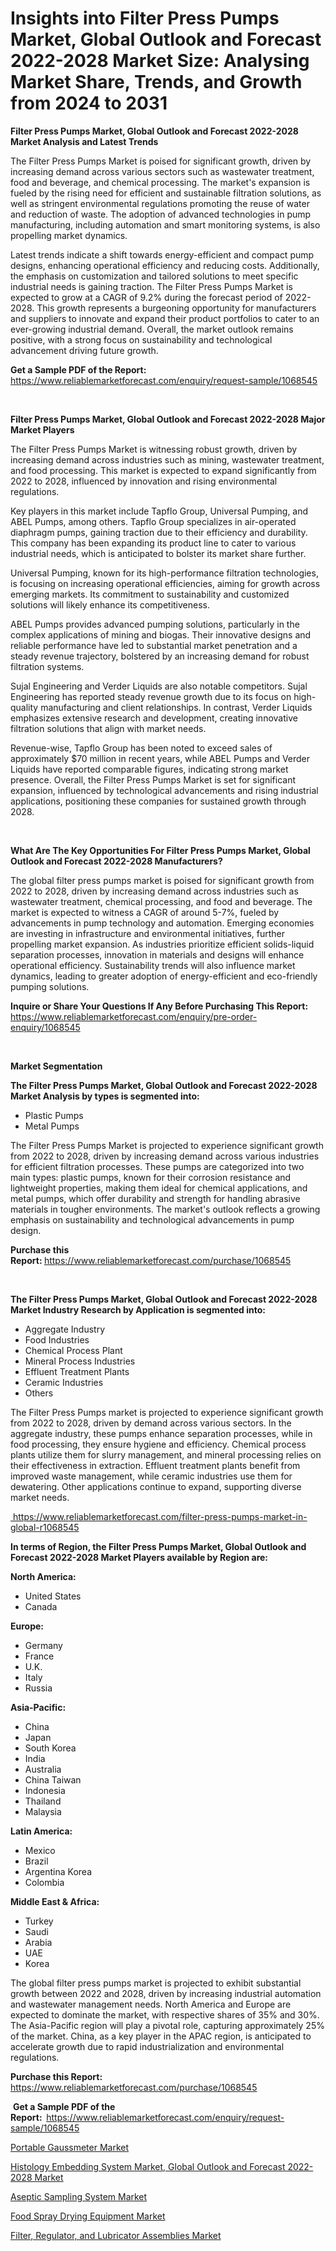 <p><h1>Insights into Filter Press Pumps Market, Global Outlook and Forecast 2022-2028 Market Size: Analysing Market Share, Trends, and Growth from 2024 to 2031</h1></p><p><strong>Filter Press Pumps Market, Global Outlook and Forecast 2022-2028 Market Analysis and Latest Trends</strong></p>
<p><p>The Filter Press Pumps Market is poised for significant growth, driven by increasing demand across various sectors such as wastewater treatment, food and beverage, and chemical processing. The market's expansion is fueled by the rising need for efficient and sustainable filtration solutions, as well as stringent environmental regulations promoting the reuse of water and reduction of waste. The adoption of advanced technologies in pump manufacturing, including automation and smart monitoring systems, is also propelling market dynamics.</p><p>Latest trends indicate a shift towards energy-efficient and compact pump designs, enhancing operational efficiency and reducing costs. Additionally, the emphasis on customization and tailored solutions to meet specific industrial needs is gaining traction. The Filter Press Pumps Market is expected to grow at a CAGR of 9.2% during the forecast period of 2022-2028. This growth represents a burgeoning opportunity for manufacturers and suppliers to innovate and expand their product portfolios to cater to an ever-growing industrial demand. Overall, the market outlook remains positive, with a strong focus on sustainability and technological advancement driving future growth.</p></p>
<p><strong>Get a Sample PDF of the Report:&nbsp;</strong> <a href="https://www.reliablemarketforecast.com/enquiry/request-sample/1068545?utm_campaign=1117&utm_medium=2&utm_source=Github&utm_content=ia&utm_term=18102024&utm_id=filter-press-pumps-market-global-outlook-and-forecast-2022-2028">https://www.reliablemarketforecast.com/enquiry/request-sample/1068545</a></p>
<p>&nbsp;</p>
<p><strong>Filter Press Pumps Market, Global Outlook and Forecast 2022-2028 Major Market Players</strong></p>
<p><p>The Filter Press Pumps Market is witnessing robust growth, driven by increasing demand across industries such as mining, wastewater treatment, and food processing. This market is expected to expand significantly from 2022 to 2028, influenced by innovation and rising environmental regulations.</p><p>Key players in this market include Tapflo Group, Universal Pumping, and ABEL Pumps, among others. Tapflo Group specializes in air-operated diaphragm pumps, gaining traction due to their efficiency and durability. This company has been expanding its product line to cater to various industrial needs, which is anticipated to bolster its market share further.</p><p>Universal Pumping, known for its high-performance filtration technologies, is focusing on increasing operational efficiencies, aiming for growth across emerging markets. Its commitment to sustainability and customized solutions will likely enhance its competitiveness.</p><p>ABEL Pumps provides advanced pumping solutions, particularly in the complex applications of mining and biogas. Their innovative designs and reliable performance have led to substantial market penetration and a steady revenue trajectory, bolstered by an increasing demand for robust filtration systems.</p><p>Sujal Engineering and Verder Liquids are also notable competitors. Sujal Engineering has reported steady revenue growth due to its focus on high-quality manufacturing and client relationships. In contrast, Verder Liquids emphasizes extensive research and development, creating innovative filtration solutions that align with market needs.</p><p>Revenue-wise, Tapflo Group has been noted to exceed sales of approximately $70 million in recent years, while ABEL Pumps and Verder Liquids have reported comparable figures, indicating strong market presence. Overall, the Filter Press Pumps Market is set for significant expansion, influenced by technological advancements and rising industrial applications, positioning these companies for sustained growth through 2028.</p></p>
<p>&nbsp;</p>
<p><strong>What Are The Key Opportunities For Filter Press Pumps Market, Global Outlook and Forecast 2022-2028 Manufacturers?</strong></p>
<p><p>The global filter press pumps market is poised for significant growth from 2022 to 2028, driven by increasing demand across industries such as wastewater treatment, chemical processing, and food and beverage. The market is expected to witness a CAGR of around 5-7%, fueled by advancements in pump technology and automation. Emerging economies are investing in infrastructure and environmental initiatives, further propelling market expansion. As industries prioritize efficient solids-liquid separation processes, innovation in materials and designs will enhance operational efficiency. Sustainability trends will also influence market dynamics, leading to greater adoption of energy-efficient and eco-friendly pumping solutions.</p></p>
<p><strong>Inquire or Share Your Questions If Any Before Purchasing This Report:</strong> <a href="https://www.reliablemarketforecast.com/enquiry/pre-order-enquiry/1068545?utm_campaign=1117&utm_medium=2&utm_source=Github&utm_content=ia&utm_term=18102024&utm_id=filter-press-pumps-market-global-outlook-and-forecast-2022-2028">https://www.reliablemarketforecast.com/enquiry/pre-order-enquiry/1068545</a></p>
<p>&nbsp;</p>
<p><strong>Market Segmentation</strong></p>
<p><strong>The Filter Press Pumps Market, Global Outlook and Forecast 2022-2028 Market Analysis by types is segmented into:</strong></p>
<p><ul><li>Plastic Pumps</li><li>Metal Pumps</li></ul></p>
<p><p>The Filter Press Pumps Market is projected to experience significant growth from 2022 to 2028, driven by increasing demand across various industries for efficient filtration processes. These pumps are categorized into two main types: plastic pumps, known for their corrosion resistance and lightweight properties, making them ideal for chemical applications, and metal pumps, which offer durability and strength for handling abrasive materials in tougher environments. The market's outlook reflects a growing emphasis on sustainability and technological advancements in pump design.</p></p>
<p><strong>Purchase this Report:&nbsp;</strong><a href="https://www.reliablemarketforecast.com/purchase/1068545?utm_campaign=1117&utm_medium=2&utm_source=Github&utm_content=ia&utm_term=18102024&utm_id=filter-press-pumps-market-global-outlook-and-forecast-2022-2028">https://www.reliablemarketforecast.com/purchase/1068545</a></p>
<p>&nbsp;</p>
<p><strong>The Filter Press Pumps Market, Global Outlook and Forecast 2022-2028 Market Industry Research by Application is segmented into:</strong></p>
<p><ul><li>Aggregate Industry</li><li>Food Industries</li><li>Chemical Process Plant</li><li>Mineral Process Industries</li><li>Effluent Treatment Plants</li><li>Ceramic Industries</li><li>Others</li></ul></p>
<p><p>The Filter Press Pumps market is projected to experience significant growth from 2022 to 2028, driven by demand across various sectors. In the aggregate industry, these pumps enhance separation processes, while in food processing, they ensure hygiene and efficiency. Chemical process plants utilize them for slurry management, and mineral processing relies on their effectiveness in extraction. Effluent treatment plants benefit from improved waste management, while ceramic industries use them for dewatering. Other applications continue to expand, supporting diverse market needs.</p></p>
<p><a href="https://www.reliablemarketforecast.com/filter-press-pumps-market-in-global-r1068545?utm_campaign=1117&utm_medium=2&utm_source=Github&utm_content=ia&utm_term=18102024&utm_id=filter-press-pumps-market-global-outlook-and-forecast-2022-2028">&nbsp;https://www.reliablemarketforecast.com/filter-press-pumps-market-in-global-r1068545</a></p>
<p><strong>In terms of Region, the Filter Press Pumps Market, Global Outlook and Forecast 2022-2028 Market Players available by Region are:</strong></p>
<p>
    <p> <strong> North America: </strong>
        <ul>
            <li>United States</li>
            <li>Canada</li>
        </ul>
        </p> 
    <p> <strong> Europe: </strong>
        <ul>
            <li>Germany</li>
            <li>France</li>
            <li>U.K.</li>
            <li>Italy</li>
            <li>Russia</li>
        </ul>
        </p> 
    <p> <strong> Asia-Pacific: </strong>
        <ul>
            <li>China</li>
            <li>Japan</li>
            <li>South Korea</li>
            <li>India</li>
            <li>Australia</li>
            <li>China Taiwan</li>
            <li>Indonesia</li>
            <li>Thailand</li>
            <li>Malaysia</li>
        </ul>
        </p> 
    <p> <strong> Latin America: </strong>
        <ul>
            <li>Mexico</li>
            <li>Brazil</li>
            <li>Argentina Korea</li>
            <li>Colombia</li>
        </ul>
        </p> 
    <p> <strong> Middle East & Africa: </strong>
        <ul>
            <li>Turkey</li>
            <li>Saudi</li>
            <li>Arabia</li>
            <li>UAE</li>
            <li>Korea</li>
        </ul>
    </p>
    </p>
<p><p>The global filter press pumps market is projected to exhibit substantial growth between 2022 and 2028, driven by increasing industrial automation and wastewater management needs. North America and Europe are expected to dominate the market, with respective shares of 35% and 30%. The Asia-Pacific region will play a pivotal role, capturing approximately 25% of the market. China, as a key player in the APAC region, is anticipated to accelerate growth due to rapid industrialization and environmental regulations.</p></p>
<p><strong>Purchase this Report: </strong><a href="https://www.reliablemarketforecast.com/purchase/1068545?utm_campaign=1117&utm_medium=2&utm_source=Github&utm_content=ia&utm_term=18102024&utm_id=filter-press-pumps-market-global-outlook-and-forecast-2022-2028">https://www.reliablemarketforecast.com/purchase/1068545</a></p>
<p>&nbsp;<strong>Get a Sample PDF of the Report:&nbsp;&nbsp;</strong><a href="https://www.reliablemarketforecast.com/enquiry/request-sample/1068545?utm_campaign=1117&utm_medium=2&utm_source=Github&utm_content=ia&utm_term=18102024&utm_id=filter-press-pumps-market-global-outlook-and-forecast-2022-2028">https://www.reliablemarketforecast.com/enquiry/request-sample/1068545</a></p>
<p><strong></strong></p>
<p><p><a href="https://issuu.com/reportprime-2/docs/portable-gaussmeter-market-size-203_2e623c26454c67?utm_campaign=1117&utm_medium=2&utm_source=Github&utm_content=ia&utm_term=18102024&utm_id=filter-press-pumps-market-global-outlook-and-forecast-2022-2028">Portable Gaussmeter Market</a></p><p><a href="https://github.com/AKSHATREPORTPRIME/Market-Research-Report-List-6/blob/main/histology-embedding-system-market-global-outlook-and-forecast-2022-2028-market.md?utm_campaign=1117&utm_medium=2&utm_source=Github&utm_content=ia&utm_term=18102024&utm_id=filter-press-pumps-market-global-outlook-and-forecast-2022-2028">Histology Embedding System Market, Global Outlook and Forecast 2022-2028 Market</a></p><p><a href="https://issuu.com/reportprime-2/docs/aseptic-sampling-system-market-size_fb957f7a3a6f09?utm_campaign=1117&utm_medium=2&utm_source=Github&utm_content=ia&utm_term=18102024&utm_id=filter-press-pumps-market-global-outlook-and-forecast-2022-2028">Aseptic Sampling System Market</a></p><p><a href="https://www.linkedin.com/pulse/deep-dive-food-spray-drying-equipment-market-itstrends-segmentation-f4bnf?utm_campaign=1117&utm_medium=2&utm_source=Github&utm_content=ia&utm_term=18102024&utm_id=filter-press-pumps-market-global-outlook-and-forecast-2022-2028">Food Spray Drying Equipment Market</a></p><p><a href="https://www.linkedin.com/pulse/filter-regulator-lubricator-assemblies-market-size-growth-2x6wf?utm_campaign=1117&utm_medium=2&utm_source=Github&utm_content=ia&utm_term=18102024&utm_id=filter-press-pumps-market-global-outlook-and-forecast-2022-2028">Filter, Regulator, and Lubricator Assemblies Market</a></p></p>